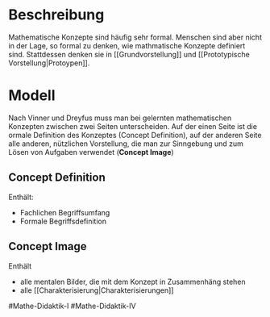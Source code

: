 # Beschreibung
Mathematische Konzepte sind häufig sehr formal. Menschen sind aber nicht in der Lage, so formal zu denken, wie mathmatische Konzepte definiert sind.
Stattdessen denken sie in [[Grundvorstellung]] und [[Prototypische Vorstellung|Protoypen]].

# Modell
Nach Vinner und Dreyfus muss man bei gelernten mathematischen Konzepten zwischen zwei Seiten unterscheiden.
Auf der einen Seite ist die ormale Definition des Konzeptes (Concept Definition), auf der anderen Seite alle anderen, nützlichen Vorstellung, die man zur Sinngebung und zum Lösen von Aufgaben verwendet (**Concept Image**)

## Concept Definition
Enthält:
- Fachlichen Begriffsumfang
- Formale Begriffsdefinition

## Concept Image
Enthält 
- alle mentalen Bilder, die mit dem Konzept in Zusammenhäng stehen
- alle [[Charakterisierung|Charakterisierungen]]


#Mathe-Didaktik-I #Mathe-Didaktik-IV 